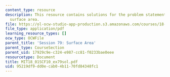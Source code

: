 ```yaml
---
content_type: resource
description: This resource contains solutions for the problem statements related to
  surface area.
file: https://ol-ocw-studio-app-production.s3.amazonaws.com/courses/18-01sc-single-variable-calculus-fall-2010/95219df9dd0ecab04b1170fd84348fc1_MIT18_01SCF10_ex79sol.pdf
file_type: application/pdf
learning_resource_types: []
ocw_type: OCWFile
parent_title: 'Session 79: Surface Area'
parent_type: CourseSection
parent_uid: 17929c9e-c324-e987-cc81-f0233bae0eee
resourcetype: Document
title: MIT18_01SCF10_ex79sol.pdf
uid: 95219df9-dd0e-cab0-4b11-70fd84348fc1
---
```

